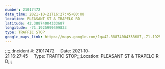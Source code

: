 ```yaml
---
number: 21017472
date_time: 2021-10-21T16:27:45+00:00
location: PLEASANT ST & TRAPELO RD
latitude: 42.38874004333687
longitude: -71.1925999499823
type: TRAFFIC STOP
google_maps_link: https://maps.google.com/?q=42.38874004333687,-71.1925999499823
---
```


;;;;;;Incident #: 21017472     Date: 2021‐10‐21 16:27:45     Type: TRAFFIC STOP;;;Location: PLEASANT ST & TRAPELO RD;;;
